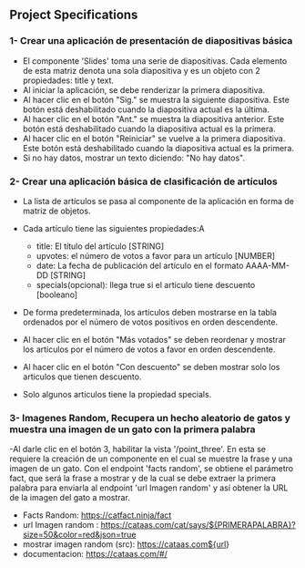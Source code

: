 ## Project Specifications

### 1- Crear una aplicación de presentación de diapositivas básica

- El componente 'Slides' toma una serie de diapositivas. Cada elemento de esta matriz denota una sola diapositiva y es un objeto con 2 propiedades: title y text.
- Al iniciar la aplicación, se debe renderizar la primera diapositiva.
- Al hacer clic en el botón "Sig." se muestra la siguiente diapositiva. Este botón está deshabilitado cuando la diapositiva actual es la última.
- Al hacer clic en el botón "Ant." se muestra la diapositiva anterior. Este botón está deshabilitado cuando la diapositiva actual es la primera.
- Al hacer clic en el botón "Reiniciar" se vuelve a la primera diapositiva. Este botón está deshabilitado cuando la diapositiva actual es la primera.
- Si no hay datos, mostrar un texto diciendo: "No hay datos".

### 2- Crear una aplicación básica de clasificación de artículos

- La lista de artículos se pasa al componente de la aplicación en forma de matriz de objetos.
- Cada artículo tiene las siguientes propiedades:A
  - title: El título del artículo [STRING]
  - upvotes: el número de votos a favor para un artículo [NUMBER]
  - date: La fecha de publicación del artículo en el formato AAAA-MM-DD [STRING]
  - specials(opcional): llega true si el articulo tiene descuento [booleano]

- De forma predeterminada, los artículos deben mostrarse en la tabla ordenados por el número de votos positivos en orden descendente.
- Al hacer clic en el botón "Más votados" se deben reordenar y mostrar los artículos por el número de votos a favor en orden descendente.
- Al hacer clic en el botón "Con descuento" se deben mostrar solo los articulos que tienen descuento.
- Solo algunos articulos tiene la propiedad specials.

### 3- Imagenes Random, Recupera un hecho aleatorio de gatos y muestra una imagen de un gato con la primera palabra

-Al darle clic en el botón 3, habilitar la vista '/point_three'. En esta se requiere la creación de un componente en el cual se muestre la frase y una imagen de un gato. Con el endpoint 'facts random', se obtiene el parámetro fact, que será la frase a mostrar y de la cual se debe extraer la primera palabra para enviarla al endpoint 'url Imagen random' y así obtener la URL de la imagen del gato a mostrar.

- Facts Random: <https://catfact.ninja/fact>
- url Imagen random : <https://cataas.com/cat/says/${PRIMERAPALABRA}?size=50&color=red&json=true>
- mostrar imagen random (src): <https://cataas.com${url>}
- documentacion: <https://cataas.com/#/>
